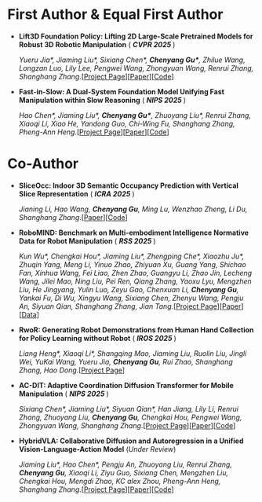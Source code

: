 # First Author & Equal First Author
- **Lift3D Foundation Policy: Lifting 2D Large-Scale Pretrained Models for Robust 3D Robotic Manipulation** ( <strong>*CVPR 2025* </strong> )  
    
    *Yueru Jia\*, Jiaming Liu\*, Sixiang Chen\*, <strong>Chenyang Gu\*</strong>, Zhilue Wang, Longzan Luo, Lily Lee, Pengwei Wang, Zhongyuan Wang, Renrui Zhang, Shanghang Zhang*.[[Project Page](https://lift3d-web.github.io/)][[Paper](https://arxiv.org/abs/2411.18623)][[Code](https://github.com/PKU-HMI-Lab/LIFT3D)]

- **Fast-in-Slow: A Dual-System Foundation Model Unifying Fast Manipulation within Slow Reasoning** ( <strong>*NIPS 2025* </strong> )
    
    *Hao Chen\*, Jiaming Liu\*, <strong>Chenyang Gu\*</strong>, Zhuoyang Liu\*, Renrui Zhang, Xiaoqi Li, Xiao He, Yandong Guo, Chi-Wing Fu, Shanghang Zhang, Pheng-Ann Heng*.[[Project Page](https://fast-in-slow.github.io/)][[Paper](https://arxiv.org/pdf/2506.01953)][[Code](https://github.com/CHEN-H01/Fast-in-Slow)]

# Co-Author
- **SliceOcc: Indoor 3D Semantic Occupancy Prediction with Vertical Slice Representation** ( <strong>*ICRA 2025* </strong> )  
    
    *Jianing Li, Hao Wang,  <strong>Chenyang Gu</strong>, Ming Lu, Wenzhao Zheng, Li Du, Shanghang Zhang*.[[Paper](https://arxiv.org/pdf/2501.16684)][[Code](https://github.com/NorthSummer/SliceOcc)]

- **RoboMIND: Benchmark on Multi-embodiment Intelligence Normative Data for Robot Manipulation** ( <strong>*RSS 2025* </strong> )  
    
    *Kun Wu\*, Chengkai Hou\*, Jiaming Liu\*, Zhengping Che\*, Xiaozhu Ju\*, Zhuqin Yang, Meng Li, Yinuo Zhao, Zhiyuan Xu, Guang Yang, Shichao Fan, Xinhua Wang, Fei Liao, Zhen Zhao, Guangyu Li, Zhao Jin, Lecheng Wang, Jilei Mao, Ning Liu, Pei Ren, Qiang Zhang, Yaoxu Lyu, Mengzhen Liu, He Jingyang, Yulin Luo, Zeyu Gao, Chenxuan Li, <strong>Chenyang Gu</strong>, Yankai Fu, Di Wu, Xingyu Wang, Sixiang Chen, Zhenyu Wang, Pengju An, Siyuan Qian, Shanghang Zhang, Jian Tang*.[[Project Page](https://x-humanoid-robomind.github.io/)][[Paper](https://arxiv.org/pdf/2412.13877)][[Data](https://data.flopsera.com/data-detail/21181956226031626?type=open)]

- **RwoR: Generating Robot Demonstrations from Human Hand Collection for Policy Learning without Robot** ( <strong>*IROS 2025* </strong> ) 
    
    *Liang Heng\*, Xiaoqi Li\*, Shangqing Mao, Jiaming Liu, Ruolin Liu, Jingli Wei, YuKai Wang, Yueru Jia, <strong>Chenyang Gu</strong>, Rui Zhao, Shanghang Zhang, Hao Dong*.[[Project Page](https://sites.google.com/view/rwor)]

- **AC-DIT: Adaptive Coordination Diffusion Transformer for Mobile Manipulation** ( <strong>*NIPS 2025* </strong> )

    *Sixiang Chen\*, Jiaming Liu\*, Siyuan Qian\*, Han Jiang, Lily Li, Renrui Zhang, Zhuoyang Liu, <strong>Chenyang Gu</strong>, Chengkai Hou, Pengwei Wang, Zhongyuan Wang, Shanghang Zhang*.[[Project Page](https://ac-dit.github.io/)][[Paper](https://arxiv.org/pdf/2507.01961)][[Code](https://github.com/PKU-HMI-Lab/AC-DiT)]

- **HybridVLA: Collaborative Diffusion and Autoregression in a Unified Vision-Language-Action Model** (*Under Review*)
    
    *Jiaming Liu\*, Hao Chen\*, Pengju An, Zhuoyang Liu, Renrui Zhang, <strong>Chenyang Gu</strong>, Xiaoqi Li, Ziyu Guo, Sixiang Chen, Mengzhen Liu, Chengkai Hou, Mengdi Zhao, KC alex Zhou, Pheng-Ann Heng, Shanghang Zhang*.[[Project Page](https://hybrid-vla.github.io/)][[Paper](https://arxiv.org/pdf/2503.10631)][[Code](https://github.com/PKU-HMI-Lab/Hybrid-VLA)]

    